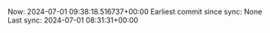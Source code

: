 Now: 2024-07-01 09:38:18.516737+00:00 Earliest commit since sync: None Last sync: 2024-07-01 08:31:31+00:00
